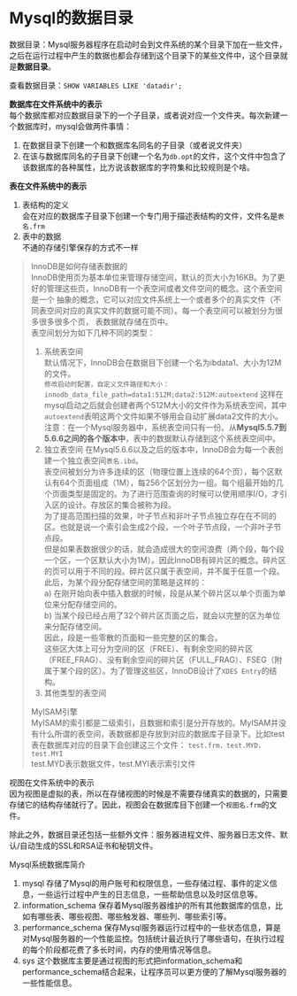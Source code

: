 # Mysql的数据目录

数据目录：Mysql服务器程序在启动时会到文件系统的某个目录下加在一些文件，之后在运行过程中产生的数据也都会存储到这个目录下的某些文件中，这个目录就是**数据目录**。

查看数据目录：`SHOW VARIABLES LIKE 'datadir';`

**数据库在文件系统中的表示**  
每个数据库都对应数据目录下的一个子目录，或者说对应一个文件夹。每次新建一个数据库时，mysql会做两件事情：
1. 在数据目录下创建一个和数据库名同名的子目录（或者说文件夹）
2. 在该与数据库同名的子目录下创建一个名为`db.opt`的文件，这个文件中包含了该数据库的各种属性，比方说该数据库的字符集和比较规则是个啥。

**表在文件系统中的表示**
1. 表结构的定义  
    会在对应的数据库子目录下创建一个专门用于描述表结构的文件，文件名是`表名.frm`
2. 表中的数据  
    不通的存储引擎保存的方式不一样

>InnoDB是如何存储表数据的  
InnoDB使用页为基本单位来管理存储空间，默认的页大小为16KB。为了更好的管理这些页，InnoDB有一个表空间或者文件空间的概念。这个表空间是一个
抽象的概念，它可以对应文件系统上一个或者多个的真实文件（不同表空间对应的真实文件的数据可能不同）。每一个表空间可以被划分为很多很多很多个页，
表数据就存储在页中。  
表空间划分为如下几种不同的类型：
>1. 系统表空间  
    默认情况下，InnoDB会在数据目下创建一个名为ibdata1、大小为12M的文件。  
    `修改启动时配置，自定义文件路径和大小：innodb_data_file_path=data1:512M;data2:512M:autoextend`
    这样在mysql启动之后就会创建者两个512M大小的文件作为系统表空间，其中`autoextend`表明这两个文件如果不够用会自动扩展data2文件的大小。  
    注意：在一个Mysql服务器中，系统表空间只有一份。从**Mysql5.5.7到5.6.6之间的各个版本中**，表中的数据默认存储到这个系统表空间中。
>2. 独立表空间
    在Mysql5.6.6以及之后的版本中，InnoDB会为每一个表创建一个独立表空间`表名.ibd`。  
    表空间被划分为许多连续的区（物理位置上连续的64个页），每个区默认有64个页面组成（1M），每256个区划分为一组。每个组最开始的几个页面类型是固定的。为了进行范围查询的时候可以使用顺序I/O，才引入区的设计。存放区的集合被称为段。  
    为了提高范围扫描的效果，叶子节点和非叶子节点独立存在在不同的区。也就是说一个索引会生成2个段，一个叶子节点段，一个非叶子节点段。  
    但是如果表数据很少的话，就会造成很大的空间浪费（两个段，每个段一个区，一个区默认大小为1M）。因此InnoDB有碎片区的概念。碎片区的页可以用于不同的段。碎片区只属于表空间，并不属于任意一个段。
    此后，为某个段分配存储空间的策略是这样的：  
    a) 在刚开始向表中插入数据的时候，段是从某个碎片区以单个页面为单位来分配存储空间的。  
    b) 当某个段已经占用了32个碎片区页面之后，就会以完整的区为单位来分配存储空间。  
    因此，段是一些零散的页面和一些完整的区的集合。  
    这些区大体上可分为空间的区（FREE）、有剩余空间的碎片区（FREE_FRAG）、没有剩余空间的碎片区（FULL_FRAG）、FSEG（附属于某个段的区）。为了管理这些区，InnoDB设计了`XDES Entry`的结构。
>3. 其他类型的表空间  
>
>MyISAM引擎  
MyISAM的索引都是二级索引，且数据和索引是分开存放的。MyISAM并没有什么所谓的表空间，表数据都是存放到对应的数据库子目录下。比如test表在数据库对应的目录下会创建这三个文件：
`test.frm，test.MYD，test.MYI`    
test.MYD表示数据文件，test.MYI表示索引文件

视图在文件系统中的表示  
因为视图是虚拟的表，所以在存储视图的时候是不需要存储真实的数据的，只需要存储它的结构存储就行了。因此，视图会在数据库目下创建一个`视图名.frm`的文件。

除此之外，数据目录还包括一些额外文件：服务器进程文件、服务器日志文件、默认/自动生成的SSL和RSA证书和秘钥文件。

Mysql系统数据库简介  
1. mysql
    存储了Mysql的用户账号和权限信息，一些存储过程、事件的定义信息，一些运行过程中产生的日志信息，一些帮助信息以及时区信息等。
2. information_schema
    保存着Mysql服务器维护的所有其他数据库的信息，比如有哪些表、哪些视图、哪些触发器、哪些列、哪些索引等。
3. performance_schema
    保存Mysql服务器运行过程中的一些状态信息，算是对Mysql服务器的一个性能监控。包括统计最近执行了哪些语句，在执行过程的每个阶段都花费了多长时间，内存的使用情况等信息。
4. sys
    这个数据库主要是通过视图的形式把information_schema和performance_schema结合起来，让程序员可以更方便的了解Mysql服务器的一些性能信息。
